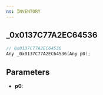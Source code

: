 ```yaml
---
ns: INVENTORY
---
```

## _0x0137C77A2EC64536

```c
// 0x0137C77A2EC64536
Any _0x0137C77A2EC64536(Any p0);
```

## Parameters
* **p0**:
